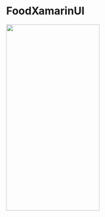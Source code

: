 # FoodXamarinUI

<img src="https://i.gyazo.com/894b464a11381cd68523db2ee8bb31df.png" width="250" height="500">
